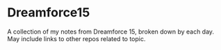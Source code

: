 # Dreamforce15

A collection of my notes from Dreamforce 15, broken down by each day. May include links to other repos related to topic.
